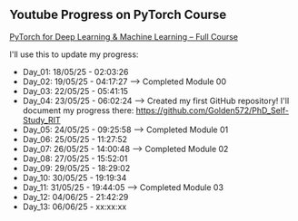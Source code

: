 ## Youtube Progress on PyTorch Course

[PyTorch for Deep Learning & Machine Learning – Full Course](https://www.youtube.com/watch?v=V_xro1bcAuA)

I'll use this to update my progress:
- Day_01: 18/05/25 - 02:03:26
- Day_02: 19/05/25 - 04:17:27 --> Completed Module 00
- Day_03: 22/05/25 - 05:41:15
- Day_04: 23/05/25 - 06:02:24 --> Created my first GitHub repository! I'll document my progress there: https://github.com/Golden572/PhD_Self-Study_RIT
- Day_05: 24/05/25 - 09:25:58 --> Completed Module 01
- Day_06: 25/05/25 - 11:27:52
- Day_07: 26/05/25 - 14:00:48 --> Completed Module 02
- Day_08: 27/05/25 - 15:52:01
- Day_09: 29/05/25 - 18:29:02
- Day_10: 30/05/25 - 19:19:34
- Day_11: 31/05/25 - 19:44:05 --> Completed Module 03
- Day_12: 04/06/25 - 21:42:29
- Day_13: 06/06/25 - xx:xx:xx